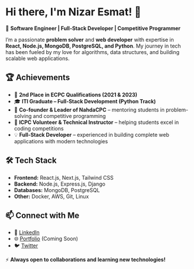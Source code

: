 # Hi there, I'm Nizar Esmat! 👋  

🚀 **Software Engineer | Full-Stack Developer | Competitive Programmer**  

I’m a passionate **problem solver** and **web developer** with expertise in **React, Node.js, MongoDB, PostgreSQL, and Python**. My journey in tech has been fueled by my love for algorithms, data structures, and building scalable web applications.  

## 🏆 Achievements  
- 🥈 **2nd Place in ECPC Qualifications (2021 & 2023)**  
- 🎓 **ITI Graduate – Full-Stack Development (Python Track)**  
- 🎯 **Co-founder & Leader of NahdaCPC** – mentoring students in problem-solving and competitive programming  
- 🏅 **ICPC Volunteer & Technical Instructor** – helping students excel in coding competitions  
- 💡 **Full-Stack Developer** – experienced in building complete web applications with modern technologies  

## 🛠 Tech Stack  
- **Frontend:** React.js, Next.js, Tailwind CSS  
- **Backend:** Node.js, Express.js, Django  
- **Databases:** MongoDB, PostgreSQL  
- **Other:** Docker, AWS, Git, Linux  

## 📫 Connect with Me  
- 💼 [LinkedIn](https://www.linkedin.com/in/nizaresmat)  
- 🌐 [Portfolio](#) (Coming Soon)  
- 🐦 [Twitter](https://twitter.com/NizarEsmat)  

⚡ **Always open to collaborations and learning new technologies!**

